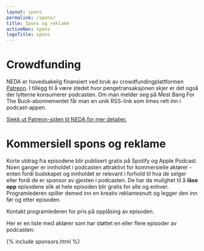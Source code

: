 ```yaml
---
layout: spons
permalink: /spons/
title: Spons og reklame
activeNav: spons
logoTitle: spons
---
```


# Crowdfunding
NEDA er hovedsakelig finansiert ved bruk av crowdfundingplattformen [Patreon](https://www.patreon.com/nedaproject). I tillegg til å være stedet hvor pengetransaksjonen skjer er det også der lytterne konsumerer podcasten. Om man melder seg på Mest Bang For The Buck-abonnementet får man en unik RSS-link som limes rett inn i podcast-appen. 

[Sjekk ut Patreon-siden til NEDA for mer detaljer.](https://www.patreon.com/nedaproject)

# Kommersiell spons og reklame
Korte utdrag fra episodene blir publisert gratis på Spotify og Apple Podcast. Noen ganger er innholdet i podcasten attraktivt for kommersielle aktører - enten fordi budskapet og innholdet er relevant i forhold til hva de selger eller fordi de er sponsor av gjesten i podcasten. De har da mulighet til å **låse opp** episodene slik at hele episoden blir gratis for alle og enhver. Programlederen spiller demed inn en kreativ reklamesnutt og legger den inn før og etter episoden. 

Kontakt programlederen for pris på opplåsing av episoden.

Her er en liste med aktører som har støttet en eller flere episoder av podcasten:

{% include sponsors.html %}